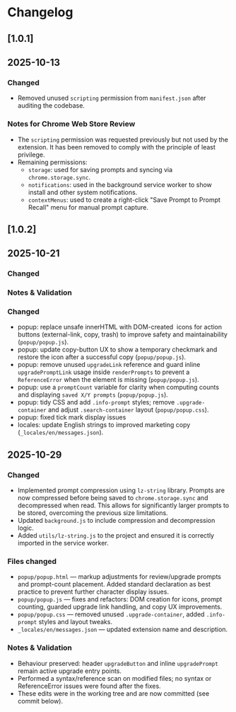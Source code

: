 # Changelog

## [1.0.1] 
## 2025-10-13
### Changed
- Removed unused `scripting` permission from `manifest.json` after auditing the codebase.

### Notes for Chrome Web Store Review
- The `scripting` permission was requested previously but not used by the extension. It has been removed to comply with the principle of least privilege.
- Remaining permissions:
  - `storage`: used for saving prompts and syncing via `chrome.storage.sync`.
  - `notifications`: used in the background service worker to show install and other system notifications.
  - `contextMenus`: used to create a right-click "Save Prompt to Prompt Recall" menu for manual prompt capture.

## [1.0.2] 
## 2025-10-21
### Changed

### Notes & Validation
### Changed
- popup: replace unsafe innerHTML with DOM-created <img> icons for action buttons (external-link, copy, trash) to improve safety and maintainability (`popup/popup.js`).
- popup: update copy-button UX to show a temporary checkmark and restore the icon after a successful copy (`popup/popup.js`).
- popup: remove unused `upgradeLink` reference and guard inline `upgradePromptLink` usage inside `renderPrompts` to prevent a `ReferenceError` when the element is missing (`popup/popup.js`).
- popup: use a `promptCount` variable for clarity when computing counts and displaying `saved X/Y prompts` (`popup/popup.js`).
- popup: tidy CSS and add `.info-prompt` styles; remove `.upgrade-container` and adjust `.search-container` layout (`popup/popup.css`).
- popup: fixed tick mark display issues
- locales: update English strings to improved marketing copy (`_locales/en/messages.json`).

## 2025-10-29
### Changed
- Implemented prompt compression using `lz-string` library. Prompts are now compressed before being saved to `chrome.storage.sync` and decompressed when read. This allows for significantly larger prompts to be stored, overcoming the previous size limitations.
- Updated `background.js` to include compression and decompression logic.
- Added `utils/lz-string.js` to the project and ensured it is correctly imported in the service worker.



### Files changed
- `popup/popup.html` — markup adjustments for review/upgrade prompts and prompt-count placement. Added standard <meta charset="UTF-8"> declaration as best practice to prevent further character display issues. 
- `popup/popup.js` — fixes and refactors: DOM creation for icons, prompt counting, guarded upgrade link handling, and copy UX improvements.
- `popup/popup.css` — removed unused `.upgrade-container`, added `.info-prompt` styles and layout tweaks.
- `_locales/en/messages.json` — updated extension name and description.

### Notes & Validation
- Behaviour preserved: header `upgradeButton` and inline `upgradePrompt` remain active upgrade entry points.
- Performed a syntax/reference scan on modified files; no syntax or ReferenceError issues were found after the fixes.
- These edits were in the working tree and are now committed (see commit below).

